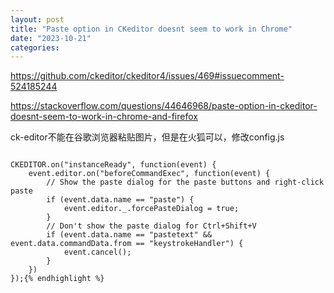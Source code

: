 ```yaml
---
layout: post
title: "Paste option in CKeditor doesnt seem to work in Chrome"
date: "2023-10-21"
categories: 
---
```

<p><a href="https://github.com/ckeditor/ckeditor4/issues/469#issuecomment-524185244">https://github.com/ckeditor/ckeditor4/issues/469#issuecomment-524185244</a></p>

<p><a href="https://stackoverflow.com/questions/44646968/paste-option-in-ckeditor-doesnt-seem-to-work-in-chrome-and-firefox">https://stackoverflow.com/questions/44646968/paste-option-in-ckeditor-doesnt-seem-to-work-in-chrome-and-firefox</a></p>

<p>ck-editor不能在谷歌浏览器粘贴图片，但是在火狐可以，修改config.js</p>

<pre>
<code>
CKEDITOR.on(&quot;instanceReady&quot;, function(event) {
	event.editor.on(&quot;beforeCommandExec&quot;, function(event) {
		// Show the paste dialog for the paste buttons and right-click paste
		if (event.data.name == &quot;paste&quot;) {
			event.editor._.forcePasteDialog = true;
		}
		// Don&#39;t show the paste dialog for Ctrl+Shift+V
		if (event.data.name == &quot;pastetext&quot; &amp;&amp; event.data.commandData.from == &quot;keystrokeHandler&quot;) {
			event.cancel();
		}
	})
});{% endhighlight %}

<p>&nbsp;</p>

